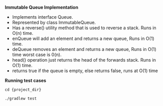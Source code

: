 **Immutable Queue Implementation**

- Implements interface Queue.
- Represented by class ImmutableQueue.
- Has a reverse() utility method that is used to reverse a stack. Runs in O(n) time.
- enQueue will add an element and returns a new queue, Runs in O(1) time.
- deQueue removes an element and returns a new queue, Runs in O(1) time worst case is 0(n).
- head() operation just returns the head of the forwards stack. Runs in O(1) time.
- returns true if the queue is empty, else returns false, runs at O(1) time

**Running test cases**

````
cd {project_dir}

./gradlew test
````